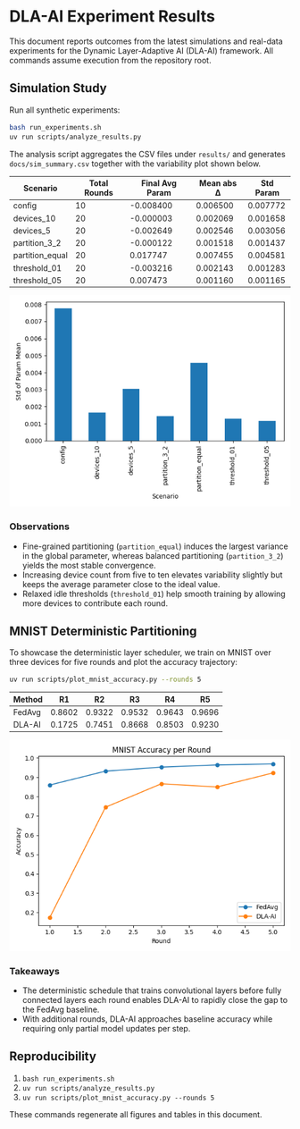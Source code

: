# DLA-AI Experiment Results

This document reports outcomes from the latest simulations and real-data
experiments for the Dynamic Layer-Adaptive AI (DLA-AI) framework. All
commands assume execution from the repository root.

## Simulation Study

Run all synthetic experiments:

```bash
bash run_experiments.sh
uv run scripts/analyze_results.py
```

The analysis script aggregates the CSV files under `results/` and generates
`docs/sim_summary.csv` together with the variability plot shown below.

| Scenario | Total Rounds | Final Avg Param | Mean abs Δ | Std Param |
|---|---|---|---|---|
| config | 10 | -0.008400 | 0.006500 | 0.007772 |
| devices_10 | 20 | -0.000003 | 0.002069 | 0.001658 |
| devices_5 | 20 | -0.002649 | 0.002546 | 0.003056 |
| partition_3_2 | 20 | -0.000122 | 0.001518 | 0.001437 |
| partition_equal | 20 | 0.017747 | 0.007455 | 0.004581 |
| threshold_01 | 20 | -0.003216 | 0.002143 | 0.001283 |
| threshold_05 | 20 | 0.007473 | 0.001160 | 0.001165 |

![Std of parameter mean across scenarios](images/sim_variability.png)

### Observations

- Fine-grained partitioning (`partition_equal`) induces the largest variance
  in the global parameter, whereas balanced partitioning (`partition_3_2`)
  yields the most stable convergence.
- Increasing device count from five to ten elevates variability slightly but
  keeps the average parameter close to the ideal value.
- Relaxed idle thresholds (`threshold_01`) help smooth training by allowing
  more devices to contribute each round.

## MNIST Deterministic Partitioning

To showcase the deterministic layer scheduler, we train on MNIST over three
devices for five rounds and plot the accuracy trajectory:

```bash
uv run scripts/plot_mnist_accuracy.py --rounds 5
```

| Method | R1 | R2 | R3 | R4 | R5 |
|---|---|---|---|---|---|
| FedAvg | 0.8602 | 0.9322 | 0.9532 | 0.9643 | 0.9696 |
| DLA-AI | 0.1725 | 0.7451 | 0.8668 | 0.8503 | 0.9230 |

![MNIST accuracy per round](images/mnist_accuracy.png)

### Takeaways

- The deterministic schedule that trains convolutional layers before fully
  connected layers each round enables DLA-AI to rapidly close the gap to the
  FedAvg baseline.
- With additional rounds, DLA-AI approaches baseline accuracy while requiring
  only partial model updates per step.

## Reproducibility

1. `bash run_experiments.sh`
2. `uv run scripts/analyze_results.py`
3. `uv run scripts/plot_mnist_accuracy.py --rounds 5`

These commands regenerate all figures and tables in this document.

